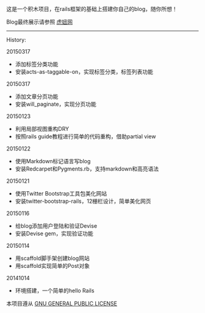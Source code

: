 这是一个积木项目，在rails框架的基础上搭建你自己的blog，随你所想！

Blog最终展示请参照 [虎妞网](http://www.tigerbull.info)

***

History:

20150317
  * 添加标签分类功能
  * 安装acts-as-taggable-on，实现标签分类，标签列表功能

20150317
  * 添加文章分页功能
  * 安装will_paginate，实现分页功能

20150123
  * 利用局部视图重构DRY
  * 按照rails guide教程进行简单的代码重构，借助partial view

20150122
  * 使用Markdown标记语言写blog
  * 安装Redcarpet和Pygments.rb，支持markdown和高亮语法

20150121
  * 使用Twitter Bootstrap工具包美化网站
  * 安装twitter-bootstrap-rails，12栅栏设计，简单美化网页

20150116
  * 给blog添加用户登陆和验证Devise
  * 安装Devise gem，实现验证功能

20150114
  * 用scaffold脚手架创建blog网站
  * 用scaffold实现简单的Post对象

20141014
  * 环境搭建，一个简单的hello Rails


本项目遵从 [GNU GENERAL PUBLIC LICENSE](https://github.com/xiaozi0lei/dockerChineseDoc/blob/master/LICENSE)
